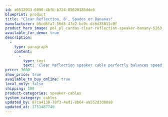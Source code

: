 ```yaml
---
id: a6512933-6890-4bfb-b724-85628185dde6
blueprint: product
title: "Clear Reflection, 8', Spades or Bananas"
manufacturer: b5cd6fa7-56d5-47e2-bc9c-dc6d35811c0f
product_hero_image: pol_pl_cardas-clear-reflection-speaker-banany-5263_1.jpg
available_for_demo: true
description:
  -
    type: paragraph
    content:
      -
        type: text
        text: 'Clear Reflection speaker cable perfectly balances speed, detail, and dynamics with transparency, musicality and warmth. Many refer to it as the warmer speaker cable in the Clear product range because it has a tight grip on the top octaves. It pairs well with larger amps and demanding speakers but has the grace to also work in less demanding situations. Clear Reflection is the only black cable in the Clear range and has beautiful copper color accents.'
price: 3600
show_price: true
available_to_buy_online: true
local_only: false
shipping: 100
product-categories: speaker-cables
system_category: cables
updated_by: 87ca4130-78f3-4ed1-8b64-aa552d3d08a8
updated_at: 1751487740
---
```

